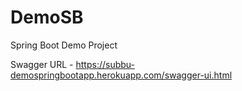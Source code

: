 # DemoSB
Spring Boot Demo Project

Swagger URL - https://subbu-demospringbootapp.herokuapp.com/swagger-ui.html
